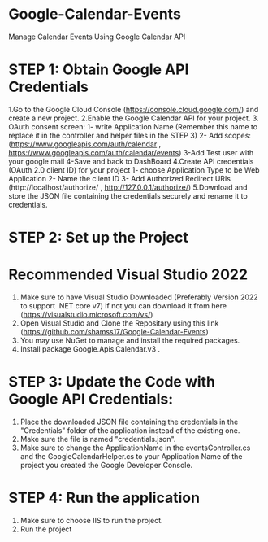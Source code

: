 # Google-Calendar-Events
Manage Calendar Events Using Google Calendar API
# STEP 1: Obtain Google API Credentials
1.Go to the Google Cloud Console (https://console.cloud.google.com/) and create a new project.
2.Enable the Google Calendar API for your project.
3. OAuth consent screen: 
  1- write Application Name (Remember this name to replace it in the controller and helper files in the STEP 3)
  2- Add scopes:(https://www.googleapis.com/auth/calendar , https://www.googleapis.com/auth/calendar/events) 
  3-Add Test user with your google mail 
  4-Save and back to DashBoard 
4.Create API credentials (OAuth 2.0 client ID) for your project
  1- choose Application Type to be Web Application
  2- Name the client ID
  3- Add Authorized Redirect URIs (http://localhost/authorize/ , http://127.0.0.1/authorize/)
5.Download and store the JSON file containing the credentials securely and rename it to credentials.

# STEP 2: Set up the Project 
# Recommended Visual Studio 2022
1. Make sure to have Visual Studio Downloaded (Preferably Version 2022 to support .NET core v7) if not you can download it from here (https://visualstudio.microsoft.com/vs/)
2. Open Visual Studio and Clone the Repositary using this link (https://github.com/shamss17/Google-Calendar-Events)
3. You may use NuGet to manage and install the required packages.
4. Install package Google.Apis.Calendar.v3 .


# STEP 3: Update the Code with Google API Credentials:
1. Place the downloaded JSON file containing the credentials in the "Credentials" folder of the application instead of the existing one.
2. Make sure the file is named "credentials.json".
3. Make sure to change the ApplicationName in the eventsController.cs and the GoogleCalendarHelper.cs to your Application Name of the project you created the Google Developer Console.
# STEP 4: Run the application
1. Make sure to choose IIS to run the project.
2. Run the project 
   


